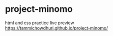 # project-minomo
html and css practice
live preview
https://tammichowdhuri.github.io/project-minomo/
